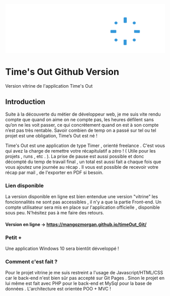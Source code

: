 ![alt text](https://github.com/mangozmorgan/timeOut_Git/blob/main/logo.png)

# Time's Out Github Version

Version vitrine de l'application Time's Out 

## Introduction

Suite à la découverte du métier de développeur web, je me suis vite rendu compte que quand on aime on ne compte pas, les heures défilent sans qu’on ne les voit passer, ce qui concrètement quand on est à son compte n’est pas très rentable. Savoir combien de temp on a passé sur tel ou tel projet est une obligation, Time’s Out est né !

Time's Out est une application de type Timer , orienté freelance . C'est vous qui avez la charge de remettre votre récapitulatif a zéro ! ( Utile pour les projets , runs , etc . ). La prise de pause est aussi possible et donc décompté du temp de travail final , un total est aussi fait a chaque fois que vous ajoutez une journée au récap . Il vous est possible de recevoir votre récap par mail , de l'exporter en PDF si besoin. 

### Lien disponible

La version disponible en ligne est bien entendue une version "vitrine" les foncionnalités ne sont pas accessibles , il n'y a que la partie Front-end. Un compte utilisateur sera mis en place sur l'application officielle , disponible sous peu. 
N'hésitez pas à me faire des retours.
#### Version en ligne -> https://mangozmorgan.github.io/timeOut_Git/

### Petit +

Une application Windows 10 sera bientôt dévveloppé !

### Comment c'est fait ? 

Pour le projet vitrine je me suis restreint a l'usage de Javascript/HTML/CSS car le back-end n'est bien sûr pas accepté sur Git Pages . Sinon le projet en lui même est fait avec PHP pour le back-end et MySql pour la base de données . L'architecture est orientée POO + MVC !
